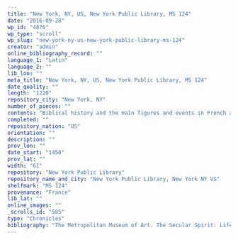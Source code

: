 ```yaml
---
title: "New York, NY, US, New York Public Library, MS 124"
date: "2016-09-28"
wp_id: "4876"
wp_type: "scroll"
wp_slug: "new-york-ny-us-new-york-public-library-ms-124"
creator: "admin"
online_bibliography_record: ""
language_1: "Latin"
language_2: ""
lib_lon: ""
meta_title: "New York, NY, US, New York Public Library, MS 124"
date_quality: ""
length: "1220"
repository_city: "New York, NY"
number_of_pieces: ""
contents: "Biblical history and the main figures and events in French and English history."
completed: ""
repository_nation: "US"
orientation: ""
description: ""
prov_lon: ""
date_start: "1450"
prov_lat: ""
width: "61"
repository: "New York Public Library"
repository_name_and_city: "New York Public Library, New York NY US"
shelfmark: "MS 124"
provenance: "France"
lib_lat: ""
online_images: ""
_scrolls_id: "585"
type: "Chronicles"
bibliography: "The Metropolitan Museum of Art. The Secular Spirit: Life and Art at the End of the Middle Ages. New York: E.P. Dutton & Co., 1975, 166."
---
```



